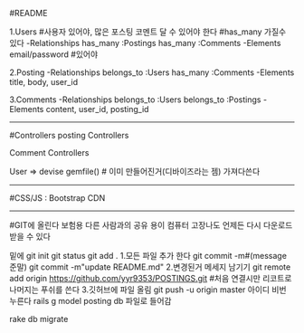 #README
    
1.Users #사용자 있어야, 많은 포스팅 코멘트 달 수 있어야 한다 #has_many 가질수 있다
    -Relationships
      has_many :Postings
      has_many :Comments
    -Elements
      email/password #있어야

2.Posting
    -Relationships
      belongs_to :Users
      has_many :Comments
    -Elements
      title, body, user_id

3.Comments
    -Relationships
      belongs_to :Users
      belongs_to :Postings
    -Elements
      content, user_id, posting_id
      
      
------------------------------------------------------------

#Controllers
 posting Controllers
 
 Comment Controllers
 
 User => devise gemfile() # 이미 만들어진거(디바이즈라는 젬) 가져다쓴다
 
--------------------------------------------------------------------

#CSS/JS : Bootstrap CDN

--------------------------------
#GIT에 올린다 보험용
다른 사람과의 공유 용이
컴퓨터 고장나도 언제든 다시 다운로드 받을 수 있다

밑에 git init
git status
git add . 1.모든 파일 추가 한다
git commit -m#(message 준말)
git commit -m"update README.md" 2.변경된거 메세지 남기기
git remote add origin https://github.com/yyr9353/POSTINGS.git #처음 연결시만 리코트로 
나머지는 푸쉬를 쓴다 3.깃허브에 파일 올림
 git push -u origin master
 아이디 비번 누른다
 rails g model posting
 db 파일로 들어감
 
 rake db migrate
 